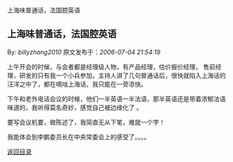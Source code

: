 上海味普通话，法国腔英语
## 上海味普通话，法国腔英语

By: *billyzhang2010* 原文发布于：*2006-07-04 21:54:19*

   
上午开会的时候，与会者都是经理级人物，有产品经理，估价报价经理， 售前经理，研发的只有我一个小兵参加，主持人讲了几句普通话后，很快就陷入上海话的汪洋之中了，都在嘀咕上海话，我只能在一旁凉快。

   
下午和老外电话会议的时候，他们一半英语一半法语，那半英语还是带着浓郁法语味道的，我听得莫名奇妙，感觉自己被边缘化了 。

  

   要写会议机要，做陈述了，我简直无从下笔，难就一个字！

   我能体会到李鹏委员长在中央常委会上的感受了。。。。

[返回目录](index.html)
